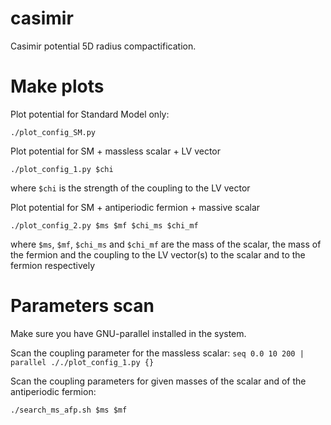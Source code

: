 # casimir
Casimir potential 5D radius compactification.

Make plots
==========

Plot potential for Standard Model only:
```
./plot_config_SM.py
```

Plot potential for SM + massless scalar + LV vector
```
./plot_config_1.py $chi
```

where ```$chi``` is the strength of the coupling to the LV vector

Plot potential for SM + antiperiodic fermion + massive scalar
```
./plot_config_2.py $ms $mf $chi_ms $chi_mf
```

where ```$ms```, ```$mf```, ```$chi_ms``` and ```$chi_mf``` are the mass of the scalar, the mass of the fermion and the 
coupling to the LV vector(s) to the scalar and to the fermion respectively

Parameters scan
===============

Make sure you have GNU-parallel installed in the system.

Scan the coupling parameter for the massless scalar:
```seq 0.0 10 200 | parallel ././plot_config_1.py {}```

Scan the coupling parameters for given masses of the scalar and of the antiperiodic fermion:

```./search_ms_afp.sh $ms $mf```

